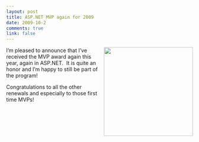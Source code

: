 ```yaml
--- 
layout: post
title: ASP.NET MVP again for 2009
date: 2009-10-2
comments: true
link: false
---
```

<p><img src="/images/MVP_fullcolor_forscreen.png" align="right"  height="240"  />I’m pleased to announce that I’ve received the MVP award again this year, again in ASP.NET.&#160; It is quite an honor and I’m happy to still be part of the program!</p>  <p>Congratulations to all the other renewals and especially to those first time MVPs!</p>
